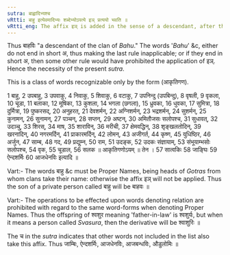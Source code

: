 ```yaml
---
sutra: बाह्वादिभ्यश्च
vRtti: बाहु इत्येवमादिभ्यः शब्देभ्योऽपत्ये इञ् प्रत्ययो भवति ॥
vRtti_eng: The affix इञ् is added in the sense of a descendant, after the words '_Bahu_' &c.
---
```

Thus बाहविः "a descendant of the clan of _Bahu_." The words '_Bahu_' &c, either do not end in short अ, thus making the last rule inapplicable; or if they end in short अ, then some other rule would have prohibited the application of इञ्. Hence the necessity of the present _sutra_.

This is a class of words recognizable only by the form (आकृतिगण).

1 बाहु, 2 उपबाहु, 3 उपवाकु, 4 निवाकु, 5 शिवाकु, 6 वटाकु, 7 उपनिन्दु (उपबिन्दु), 8 वृषली, 9 वृकला, 10 चूडा, 11 बलाका, 12 मूषिका, 13 कुशला, 14 भगला (छगला), 15 ध्रुवका, 16 धुवका, 17 सुमित्रा, 18 दुर्मित्रा, 19 पुष्करसद्, 20 अनुहरत्, 21 देवशर्मन्, 22 अग्निशर्मन्, 23 भद्रशर्मन्, 24 सुशर्मन्, 25 कुनामन्, 26 सुनामन्, 27 पञ्चन्, 28 सप्तन्, 29 अष्टन्, 30 अमितौजसः सलोपश्च, 31 सुधावत्, 32 उदञ्चु, 33 शिरस्, 34 माष, 35 शाराविन्, 36 मरीची, 37 क्षेमवद्धिन्, 38 शृङ्खलतोदिन्, 39 खरनादिन्, 40 नगरमर्दिन्, 41 प्राकारमर्दिन्, 42 लोमन्, 43 अजीगर्त, 44 कृष्ण, 45 युधिष्ठिर, 46 अर्जुन, 47 साम्ब, 48 गद, 49 प्रद्युम्न, 50 राम, 51 उदङ्क, 52 उदकः संज्ञायाम्, 53 संभूयाम्भसोः सलोपश्च, 54 वृक, 55 चूडाल, 56 सलक ॥ आकृतिगणोऽयम् ॥ तेन । 57 सात्वकिः 58 जाङ्घिः 59 ऐन्दशर्मिः 60 आजधेनविः इत्यादि ॥  

Vart:- The words बाहु &c must be Proper Names, being heads of _Gotras_ from whom clans take their name: otherwise the affix इञ् will not be applied. Thus the son of a private person called बाहु will be बाहवः ॥

Vart:- The operations to be effected upon words denoting relation are prohibited with regard to the same word-forms when denoting Proper Names. Thus the offspring of श्वशुर meaning 'father-in-law' is श्वशुर्यः, but when it means a person called _Svasura_, then the derivative will be श्वाशुरिः ॥

The च in the _sutra_ indicates that other words not included in the list also take this affix. Thus जाम्बिः, ऐन्दशर्मिः, आजधेनविः, आजबन्धविः, औडुलोमिः ॥
